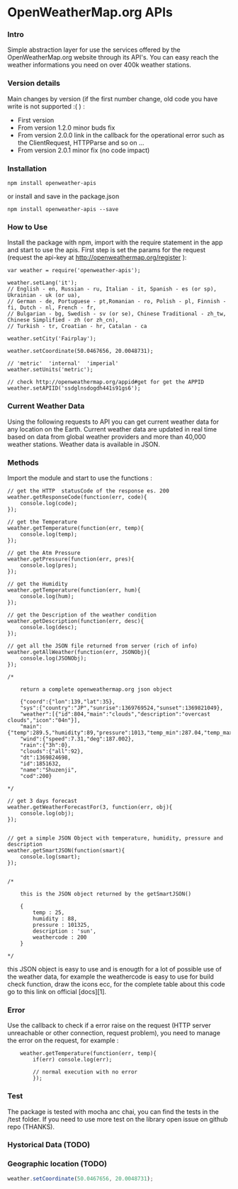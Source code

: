 OpenWeatherMap.org APIs
=======================


### Intro
Simple abstraction layer for use the services offered by the OpenWeatherMap.org website through its API's. You
can easy reach the weather informations you need on over 400k weather stations.

### Version details
Main changes by version (if the first number change, old code you have write is not supported :(   ) :

+ First version  
+ From version 1.2.0 minor buds fix  
+ From version 2.0.0 link in the callback for the operational error such as the ClientRequest, HTTPParse and so on ...
+ From version 2.0.1 minor fix (no code impact)

### Installation

	npm install openweather-apis

or install and save in the package.json

	npm install openweather-apis --save


### How to Use

Install the package with npm, import with the require statement in the app and start to use the apis. First
step is set the params for the request (request the api-key at http://openweathermap.org/register ):

	var weather = require('openweather-apis');

	weather.setLang('it');
	// English - en, Russian - ru, Italian - it, Spanish - es (or sp), Ukrainian - uk (or ua),
	// German - de, Portuguese - pt,Romanian - ro, Polish - pl, Finnish - fi, Dutch - nl, French - fr,
	// Bulgarian - bg, Swedish - sv (or se), Chinese Traditional - zh_tw, Chinese Simplified - zh (or zh_cn),
	// Turkish - tr, Croatian - hr, Catalan - ca

	weather.setCity('Fairplay');
	
	weather.setCoordinate(50.0467656, 20.0048731);

	// 'metric'  'internal'  'imperial'
 	weather.setUnits('metric');

	// check http://openweathermap.org/appid#get for get the APPID
 	weather.setAPIID('ssdglnsdogdh441s91gs6');




### Current Weather Data
Using the following requests to API you can get current weather data for any location on the Earth. Current weather data are updated in real time based on data from global weather providers and more than 40,000 weather stations. Weather data is available in JSON.

### Methods
Import the module and start to use the functions :


	// get the HTTP  statusCode of the response es. 200
	weather.getResponseCode(function(err, code){
		console.log(code);
	});

	// get the Temperature  
	weather.getTemperature(function(err, temp){
		console.log(temp);
	});

	// get the Atm Pressure
	weather.getPressure(function(err, pres){
		console.log(pres);
	});

	// get the Humidity
	weather.getTemperature(function(err, hum){
		console.log(hum);
	});

	// get the Description of the weather condition
	weather.getDescription(function(err, desc){
		console.log(desc);
	});

	// get all the JSON file returned from server (rich of info)
	weather.getAllWeather(function(err, JSONObj){
		console.log(JSONObj);
	});

	/*

		return a complete openweathermap.org json object

		{"coord":{"lon":139,"lat":35},
		"sys":{"country":"JP","sunrise":1369769524,"sunset":1369821049},
		"weather":[{"id":804,"main":"clouds","description":"overcast clouds","icon":"04n"}],
		"main":{"temp":289.5,"humidity":89,"pressure":1013,"temp_min":287.04,"temp_max":292.04},
		"wind":{"speed":7.31,"deg":187.002},
		"rain":{"3h":0},
		"clouds":{"all":92},
		"dt":1369824698,
		"id":1851632,
		"name":"Shuzenji",
		"cod":200}

	*/
	
	// get 3 days forecast
	weather.getWeatherForecastFor(3, function(err, obj){
		console.log(obj);
	});


	// get a simple JSON Object with temperature, humidity, pressure and description
	weather.getSmartJSON(function(smart){
		console.log(smart);
	});


	/*

		this is the JSON object returned by the getSmartJSON()

		{
			temp : 25,
			humidity : 88,
			pressure : 101325,
			description : 'sun',
			weathercode : 200
		}

	*/

this JSON object is easy to use and is enougth for a lot of possible use of the weather data, for example the
weathercode is easy to use for build check function, draw the icons ecc, for the complete table about this code
go to this link on official [docs][1].


### Error
Use the callback to check if a error raise on the request (HTTP server unreachable or other connection, request problem),
you need to manage the error on the request, for example :

		weather.getTemperature(function(err, temp){
			if(err) console.log(err);

			// normal execution with no error
			});


### Test
The package is tested with mocha anc chai, you can find the tests in the /test folder. If you need to use more test on the
library open issue on github repo (THANKS).


### Hystorical Data  (TODO)


### Geographic location (TODO)

```javascript
weather.setCoordinate(50.0467656, 20.0048731);
```
